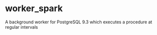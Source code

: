 worker_spark
============

A background worker for PostgreSQL 9.3 which executes a procedure at regular intervals
